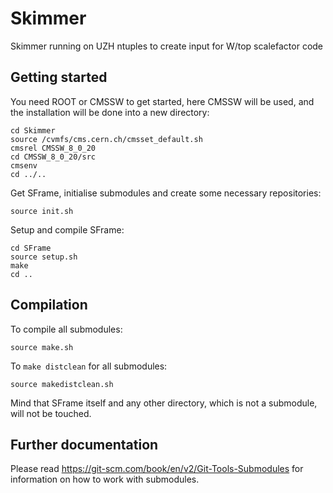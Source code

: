 # Skimmer

Skimmer running on UZH ntuples to create input for W/top scalefactor code

## Getting started

You need ROOT or CMSSW to get started, here CMSSW will be used, and the installation will be done into a new directory:
```
cd Skimmer
source /cvmfs/cms.cern.ch/cmsset_default.sh
cmsrel CMSSW_8_0_20
cd CMSSW_8_0_20/src
cmsenv
cd ../..
```
Get SFrame, initialise submodules and create some necessary repositories:
```
source init.sh
```

Setup and compile SFrame:
```
cd SFrame
source setup.sh
make
cd ..
```

## Compilation

To compile all submodules:
```
source make.sh
```
To ```make distclean``` for all submodules:
```
source makedistclean.sh
```
Mind that SFrame itself and any other directory, which is not a submodule, will not be touched.

## Further documentation

Please read https://git-scm.com/book/en/v2/Git-Tools-Submodules for information on how to work with submodules.
